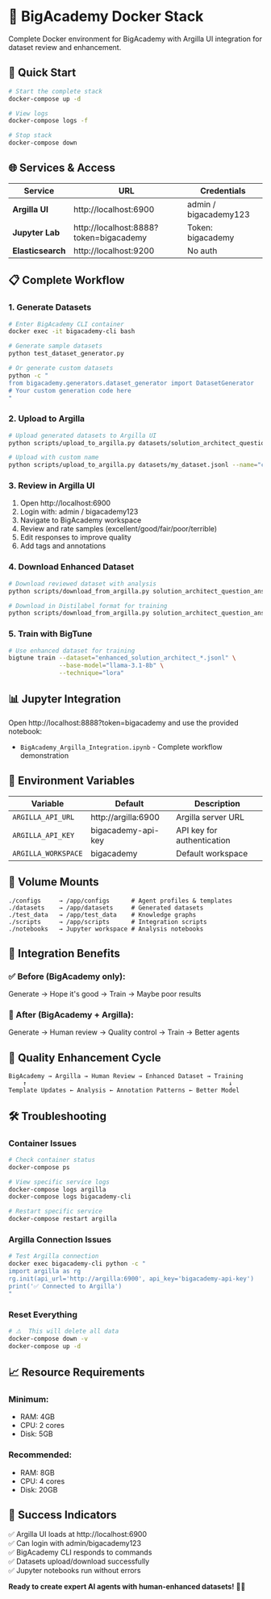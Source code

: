 # 🐳 BigAcademy Docker Stack

Complete Docker environment for BigAcademy with Argilla UI integration for dataset review and enhancement.

## 🚀 Quick Start

```bash
# Start the complete stack
docker-compose up -d

# View logs
docker-compose logs -f

# Stop stack
docker-compose down
```

## 🌐 Services & Access

| Service | URL | Credentials |
|---------|-----|-------------|
| **Argilla UI** | http://localhost:6900 | admin / bigacademy123 |
| **Jupyter Lab** | http://localhost:8888?token=bigacademy | Token: bigacademy |
| **Elasticsearch** | http://localhost:9200 | No auth |

## 📋 Complete Workflow

### 1. Generate Datasets
```bash
# Enter BigAcademy CLI container
docker exec -it bigacademy-cli bash

# Generate sample datasets
python test_dataset_generator.py

# Or generate custom datasets
python -c "
from bigacademy.generators.dataset_generator import DatasetGenerator
# Your custom generation code here
"
```

### 2. Upload to Argilla
```bash
# Upload generated datasets to Argilla UI
python scripts/upload_to_argilla.py datasets/solution_architect_question_answer_*.jsonl

# Upload with custom name
python scripts/upload_to_argilla.py datasets/my_dataset.jsonl --name="custom_dataset"
```

### 3. Review in Argilla UI
1. Open http://localhost:6900
2. Login with: admin / bigacademy123
3. Navigate to BigAcademy workspace
4. Review and rate samples (excellent/good/fair/poor/terrible)
5. Edit responses to improve quality
6. Add tags and annotations

### 4. Download Enhanced Dataset
```bash
# Download reviewed dataset with analysis
python scripts/download_from_argilla.py solution_architect_question_answer --analyze

# Download in Distilabel format for training
python scripts/download_from_argilla.py solution_architect_question_answer --format=distilabel
```

### 5. Train with BigTune
```bash
# Use enhanced dataset for training
bigtune train --dataset="enhanced_solution_architect_*.jsonl" \
              --base-model="llama-3.1-8b" \
              --technique="lora"
```

## 📊 Jupyter Integration

Open http://localhost:8888?token=bigacademy and use the provided notebook:
- `BigAcademy_Argilla_Integration.ipynb` - Complete workflow demonstration

## 🔧 Environment Variables

| Variable | Default | Description |
|----------|---------|-------------|
| `ARGILLA_API_URL` | http://argilla:6900 | Argilla server URL |
| `ARGILLA_API_KEY` | bigacademy-api-key | API key for authentication |
| `ARGILLA_WORKSPACE` | bigacademy | Default workspace |

## 📁 Volume Mounts

```
./configs     → /app/configs      # Agent profiles & templates
./datasets    → /app/datasets     # Generated datasets
./test_data   → /app/test_data    # Knowledge graphs
./scripts     → /app/scripts      # Integration scripts
./notebooks   → Jupyter workspace # Analysis notebooks
```

## 🎯 Integration Benefits

### ✅ Before (BigAcademy only):
Generate → Hope it's good → Train → Maybe poor results

### 🚀 After (BigAcademy + Argilla):
Generate → Human review → Quality control → Train → Better agents

## 🔄 Quality Enhancement Cycle

```
BigAcademy → Argilla → Human Review → Enhanced Dataset → Training
    ↑                                                        ↓
Template Updates ← Analysis ← Annotation Patterns ← Better Model
```

## 🛠️ Troubleshooting

### Container Issues
```bash
# Check container status
docker-compose ps

# View specific service logs
docker-compose logs argilla
docker-compose logs bigacademy-cli

# Restart specific service
docker-compose restart argilla
```

### Argilla Connection Issues
```bash
# Test Argilla connection
docker exec bigacademy-cli python -c "
import argilla as rg
rg.init(api_url='http://argilla:6900', api_key='bigacademy-api-key')
print('✅ Connected to Argilla')
"
```

### Reset Everything
```bash
# ⚠️  This will delete all data
docker-compose down -v
docker-compose up -d
```

## 📈 Resource Requirements

### Minimum:
- RAM: 4GB
- CPU: 2 cores  
- Disk: 5GB

### Recommended:
- RAM: 8GB
- CPU: 4 cores
- Disk: 20GB

## 🎉 Success Indicators

✅ Argilla UI loads at http://localhost:6900  
✅ Can login with admin/bigacademy123  
✅ BigAcademy CLI responds to commands  
✅ Datasets upload/download successfully  
✅ Jupyter notebooks run without errors  

**Ready to create expert AI agents with human-enhanced datasets!** 🤖✨
